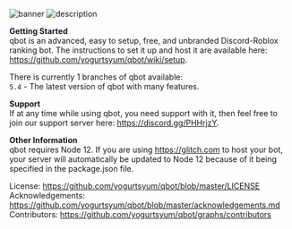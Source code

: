 ![banner](https://i.gyazo.com/d1e27498ee65b42783f302aaeddf29b2.png)
![description](https://i.gyazo.com/0926bf0ae23fb20f4449b6d5445fc4d8.png)

**Getting Started**  
qbot is an advanced, easy to setup, free, and unbranded Discord-Roblox ranking bot. The instructions to set it up and host it are available here: https://github.com/yogurtsyum/qbot/wiki/setup.

There is currently 1 branches of qbot available:  
`5.4` - The latest version of qbot with many features.

**Support**  
If at any time while using qbot, you need support with it, then feel free to join our support server here: https://discord.gg/PHHrjzY.

**Other Information**  
qbot requires Node 12. If you are using https://glitch.com to host your bot, your server will automatically be updated to Node 12 because of it being specified in the package.json file.

License: https://github.com/yogurtsyum/qbot/blob/master/LICENSE
Acknowledgements: https://github.com/yogurtsyum/qbot/blob/master/acknowledgements.md
Contributors: https://github.com/yogurtsyum/qbot/graphs/contributors
